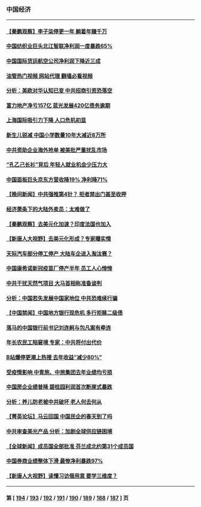 ### 中国经济
---
#### [【秦鹏观察】李子柒停更一年 躺着年赚千万](../../pages/ncid283/n13965961.md?04062045) 
#### [中国纺织业巨头北江智联净利润一度暴跌65%](../../pages/ncid283/n13966018.md?04062045) 
#### [中国国际货运航空公司净利润下降近三成](../../pages/ncid283/n13965996.md?04062045) 
#### [油管热门视频 网站代理 翻墙必看视频](http://138.2.39.72:81/youtube.html?epic-marker?04062045)
#### [分析：美欧对华认知已变 中共招商引资恐落空](../../pages/ncid283/n13965949.md?04062045) 
#### [富力地产净亏157亿 蓝光发展420亿债务逾期](../../pages/ncid283/n13965958.md?04062045) 
#### [上海国际吸引力下降 人口危机初显](../../pages/ncid283/n13965912.md?04062045) 
#### [新生儿锐减 中国小学数量10年大减近8万所](../../pages/ncid283/n13965673.md?04062045) 
#### [中共资助企业海外抢单 被美批严重扰乱市场](../../pages/ncid283/n13965668.md?04062045) 
#### [“孔乙己长衫”背后 年轻人就业机会少压力大](../../pages/ncid283/n13964575.md?04062045) 
#### [中国面板巨头京东方营收降19% 净利降71%](../../pages/ncid283/n13965307.md?04062045) 
#### [【晚间新闻】中共强推第4针？ 拒者禁出门甚至收押](../../pages/ncid283/n13964912.md?04062045) 
#### [经济萧条下的大陆外卖员：太难做了](../../pages/ncid283/n13964551.md?04062045) 
#### [【秦鹏观察】去美元化加速？印度法国也加入](../../pages/ncid283/n13964723.md?04062045) 
#### [【新唐人大视野】去美元化形成？专家曝实情](../../pages/ncid283/n13964577.md?04062045) 
#### [天际汽车部分停工停产 大陆车企进入淘汰赛？](../../pages/ncid283/n13964579.md?04062045) 
#### [中国康希诺新冠疫苗厂停产半年 员工人心惶惶](../../pages/ncid283/n13964540.md?04062045) 
#### [中共干扰天然气项目 大马首相称准备谈判](../../pages/ncid283/n13964492.md?04062045) 
#### [分析：中国若失发展中国家地位 中共恐难续行骗](../../pages/ncid283/n13963258.md?04062045) 
#### [【中国禁闻】中国地方银行现危机 多行拒赎二级债](../../pages/ncid283/n13964333.md?04062045) 
#### [落马的中国银行前书记刘连舸与包凡案有牵连](../../pages/ncid283/n13964342.md?04062045) 
#### [年长农民工陷窘境 专家：中共将付出代价](../../pages/ncid283/n13964000.md?04062045) 
#### [B站爆停更潮上热搜 去年收益“减少80%”](../../pages/ncid283/n13963757.md?04062045) 
#### [受疫情影响 中青旅、中旅集团去年业绩均亏损](../../pages/ncid283/n13963436.md?04062045) 
#### [中国房企业绩普降 碧桂园利润首次断崖式暴跌](../../pages/ncid283/n13963401.md?04062045) 
#### [分析：养儿防老被中共破坏 老人何去何从](../../pages/ncid283/n13962933.md?04062045) 
#### [【菁英论坛】马云回国 中国民企的春天到了吗](../../pages/ncid283/n13963374.md?04062045) 
#### [中共审查美光产品 分析：加剧全球供应链困境](../../pages/ncid283/n13963146.md?04062045) 
#### [【全球新闻】成员国全部批准 芬兰成北约第31个成员国](../../pages/ncid283/n13963059.md?04062045) 
#### [中国券商业绩整体下滑 最惨净利暴跌97%](../../pages/ncid283/n13962821.md?04062045) 
#### [【新唐人大视野】读懂习访俄用意 要学三维度？](../../pages/ncid283/n13962789.md?04062045) 

---
#### 第 [ [194](./194.md?04062045) / [193](./193.md?04062045) / [192](./192.md?04062045) / [191](./191.md?04062045) / [190](./190.md?04062045) / [189](./189.md?04062045) / [188](./188.md?04062045) / [187](./187.md?04062045) ] 页
